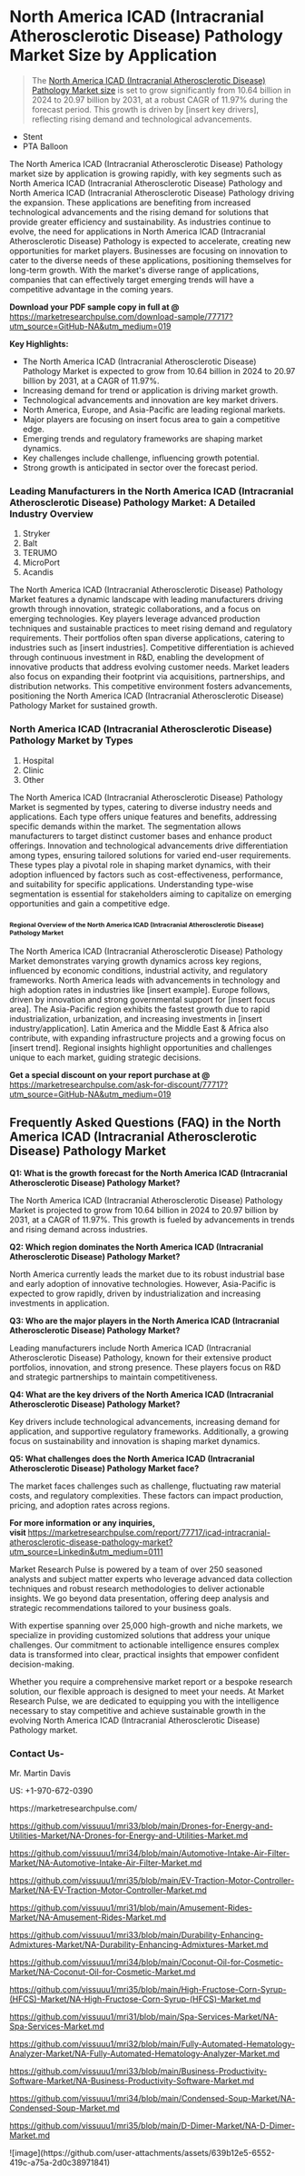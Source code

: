 <h1>North America ICAD (Intracranial Atherosclerotic Disease) Pathology Market&nbsp;Size by Application</h1><blockquote><p>The <a href="https://marketresearchpulse.com/download-sample/77717?utm_source=GitHub-NA&amp;utm_medium=019">North America ICAD (Intracranial Atherosclerotic Disease) Pathology Market size</a> is set to grow significantly from 10.64 billion in 2024 to 20.97 billion by 2031, at a robust CAGR of 11.97% during the forecast period. This growth is driven by [insert key drivers], reflecting rising demand and technological advancements.</p></blockquote><ul><li>Stent<li> PTA Balloon</li></ul><p>The North America ICAD (Intracranial Atherosclerotic Disease) Pathology market size by application is growing rapidly, with key segments such as North America ICAD (Intracranial Atherosclerotic Disease) Pathology and North America ICAD (Intracranial Atherosclerotic Disease) Pathology driving the expansion. These applications are benefiting from increased technological advancements and the rising demand for solutions that provide greater efficiency and sustainability. As industries continue to evolve, the need for applications in North America ICAD (Intracranial Atherosclerotic Disease) Pathology is expected to accelerate, creating new opportunities for market players. Businesses are focusing on innovation to cater to the diverse needs of these applications, positioning themselves for long-term growth. With the market's diverse range of applications, companies that can effectively target emerging trends will have a competitive advantage in the coming years.</p><p><strong>Download your PDF sample copy in full at @ </strong><a href="https://marketresearchpulse.com/download-sample/77717?utm_source=GitHub-NA&amp;utm_medium=019">https://marketresearchpulse.com/download-sample/77717?utm_source=GitHub-NA&amp;utm_medium=019</a></p><p><strong>Key Highlights: </strong></p><ul><li>The North America ICAD (Intracranial Atherosclerotic Disease) Pathology Market is expected to grow from 10.64 billion in 2024 to 20.97 billion by 2031, at a CAGR of 11.97%.</li><li>Increasing demand for trend or application is driving market growth.</li><li>Technological advancements and innovation are key market drivers.</li><li>North America, Europe, and Asia-Pacific are leading regional markets.</li><li>Major players are focusing on insert focus area to gain a competitive edge.</li><li>Emerging trends and regulatory frameworks are shaping market dynamics.</li><li>Key challenges include challenge, influencing growth potential.</li><li>Strong growth is anticipated in sector over the forecast period.</li></ul><h3>Leading Manufacturers in the North America ICAD (Intracranial Atherosclerotic Disease) Pathology Market: A Detailed Industry Overview</h3><ol><li>Stryker</li><li>Balt</li><li>TERUMO</li><li>MicroPort</li><li>Acandis</li></ol><div class="flex max-w-full flex-col flex-grow"><div class="min-h-8 text-message flex w-full flex-col items-end gap-2 whitespace-normal break-words [.text-message+&amp;]:mt-5" dir="auto" data-message-author-role="assistant" data-message-id="fd8432e4-4910-450d-b182-61b7bfb0a01f" data-message-model-slug="gpt-4o"><div class="flex w-full flex-col gap-1 empty:hidden first:pt-[3px]"><div class="markdown prose w-full break-words dark:prose-invert light"><p>The North America ICAD (Intracranial Atherosclerotic Disease) Pathology Market features a dynamic landscape with leading manufacturers driving growth through innovation, strategic collaborations, and a focus on emerging technologies. Key players leverage advanced production techniques and sustainable practices to meet rising demand and regulatory requirements. Their portfolios often span diverse applications, catering to industries such as [insert industries]. Competitive differentiation is achieved through continuous investment in R&amp;D, enabling the development of innovative products that address evolving customer needs. Market leaders also focus on expanding their footprint via acquisitions, partnerships, and distribution networks. This competitive environment fosters advancements, positioning the North America ICAD (Intracranial Atherosclerotic Disease) Pathology Market for sustained growth.</p></div></div></div></div><h3>North America ICAD (Intracranial Atherosclerotic Disease) Pathology Market by Types</h3><ol><li>Hospital<li> Clinic<li> Other</li></ol><div class="flex max-w-full flex-col flex-grow"><div class="min-h-8 text-message flex w-full flex-col items-end gap-2 whitespace-normal break-words [.text-message+&amp;]:mt-5" dir="auto" data-message-author-role="assistant" data-message-id="084470be-0bb7-4664-bddf-5156b4f41249" data-message-model-slug="gpt-4o-mini"><div class="flex w-full flex-col gap-1 empty:hidden first:pt-[3px]"><div class="markdown prose w-full break-words dark:prose-invert light"><p>The North America ICAD (Intracranial Atherosclerotic Disease) Pathology Market is segmented by types, catering to diverse industry needs and applications. Each type offers unique features and benefits, addressing specific demands within the market. The segmentation allows manufacturers to target distinct customer bases and enhance product offerings. Innovation and technological advancements drive differentiation among types, ensuring tailored solutions for varied end-user requirements. These types play a pivotal role in shaping market dynamics, with their adoption influenced by factors such as cost-effectiveness, performance, and suitability for specific applications. Understanding type-wise segmentation is essential for stakeholders aiming to capitalize on emerging opportunities and gain a competitive edge.</p></div></div></div></div><h3><span style="font-size: 11px;">Regional Overview of the North America ICAD (Intracranial Atherosclerotic Disease) Pathology Market</span></h3><div class="flex max-w-full flex-col flex-grow"><div class="min-h-8 text-message flex w-full flex-col items-end gap-2 whitespace-normal break-words [.text-message+&amp;]:mt-5" dir="auto" data-message-author-role="assistant" data-message-id="e9038762-ce64-4e30-91c9-9bd413514231" data-message-model-slug="gpt-4o-mini"><div class="flex w-full flex-col gap-1 empty:hidden first:pt-[3px]"><div class="markdown prose w-full break-words dark:prose-invert light"><p>The North America ICAD (Intracranial Atherosclerotic Disease) Pathology Market demonstrates varying growth dynamics across key regions, influenced by economic conditions, industrial activity, and regulatory frameworks. North America leads with advancements in technology and high adoption rates in industries like [insert example]. Europe follows, driven by innovation and strong governmental support for [insert focus area]. The Asia-Pacific region exhibits the fastest growth due to rapid industrialization, urbanization, and increasing investments in [insert industry/application]. Latin America and the Middle East &amp; Africa also contribute, with expanding infrastructure projects and a growing focus on [insert trend]. Regional insights highlight opportunities and challenges unique to each market, guiding strategic decisions.</p></div></div></div></div><p><strong>Get a special discount on your report purchase at @ </strong><a href="https://marketresearchpulse.com/ask-for-discount/77717?utm_source=GitHub-NA&amp;utm_medium=019">https://marketresearchpulse.com/ask-for-discount/77717?utm_source=GitHub-NA&amp;utm_medium=019</a></p><h2>Frequently Asked Questions (FAQ) in the North America ICAD (Intracranial Atherosclerotic Disease) Pathology Market</h2><p><strong>Q1: What is the growth forecast for the North America ICAD (Intracranial Atherosclerotic Disease) Pathology Market?</strong></p><p>The North America ICAD (Intracranial Atherosclerotic Disease) Pathology Market is projected to grow from 10.64 billion in 2024 to 20.97 billion by 2031, at a CAGR of 11.97%. This growth is fueled by advancements in trends and rising demand across industries.</p><p><strong>Q2: Which region dominates the North America ICAD (Intracranial Atherosclerotic Disease) Pathology Market?</strong></p><p>North America currently leads the market due to its robust industrial base and early adoption of innovative technologies. However, Asia-Pacific is expected to grow rapidly, driven by industrialization and increasing investments in application.</p><p><strong>Q3: Who are the major players in the North America ICAD (Intracranial Atherosclerotic Disease) Pathology Market?</strong></p><p>Leading manufacturers include North America ICAD (Intracranial Atherosclerotic Disease) Pathology, known for their extensive product portfolios, innovation, and strong presence. These players focus on R&amp;D and strategic partnerships to maintain competitiveness.</p><p><strong>Q4: What are the key drivers of the North America ICAD (Intracranial Atherosclerotic Disease) Pathology Market?</strong></p><p>Key drivers include technological advancements, increasing demand for application, and supportive regulatory frameworks. Additionally, a growing focus on sustainability and innovation is shaping market dynamics.</p><p><strong>Q5: What challenges does the North America ICAD (Intracranial Atherosclerotic Disease) Pathology Market face?</strong></p><p>The market faces challenges such as challenge, fluctuating raw material costs, and regulatory complexities. These factors can impact production, pricing, and adoption rates across regions.</p><p><strong>For more information or any inquiries, visit&nbsp;</strong><a href="https://marketresearchpulse.com/report/77717/icad-intracranial-atherosclerotic-disease-pathology-market?utm_source=Linkedin&utm_medium=0111">https://marketresearchpulse.com/report/77717/icad-intracranial-atherosclerotic-disease-pathology-market?utm_source=Linkedin&utm_medium=0111</a></p><p>Market Research Pulse is powered by a team of over 250 seasoned analysts and subject matter experts who leverage advanced data collection techniques and robust research methodologies to deliver actionable insights. We go beyond data presentation, offering deep analysis and strategic recommendations tailored to your business goals.</p><p>With expertise spanning over 25,000 high-growth and niche markets, we specialize in providing customized solutions that address your unique challenges. Our commitment to actionable intelligence ensures complex data is transformed into clear, practical insights that empower confident decision-making.</p><p>Whether you require a comprehensive market report or a bespoke research solution, our flexible approach is designed to meet your needs. At Market Research Pulse, we are dedicated to equipping you with the intelligence necessary to stay competitive and achieve sustainable growth in the evolving North America ICAD (Intracranial Atherosclerotic Disease) Pathology market.</p><h3><strong>Contact Us-</strong></h3><p>Mr. Martin Davis</p><p>US: +1-970-672-0390</p><p>https://marketresearchpulse.com/</p><p><a href="https://github.com/vissuuu1/mri33/blob/main/Drones-for-Energy-and-Utilities-Market/NA-Drones-for-Energy-and-Utilities-Market.md">https://github.com/vissuuu1/mri33/blob/main/Drones-for-Energy-and-Utilities-Market/NA-Drones-for-Energy-and-Utilities-Market.md</a></p><p><a href="https://github.com/vissuuu1/mri34/blob/main/Automotive-Intake-Air-Filter-Market/NA-Automotive-Intake-Air-Filter-Market.md">https://github.com/vissuuu1/mri34/blob/main/Automotive-Intake-Air-Filter-Market/NA-Automotive-Intake-Air-Filter-Market.md</a></p><p><a href="https://github.com/vissuuu1/mri35/blob/main/EV-Traction-Motor-Controller-Market/NA-EV-Traction-Motor-Controller-Market.md">https://github.com/vissuuu1/mri35/blob/main/EV-Traction-Motor-Controller-Market/NA-EV-Traction-Motor-Controller-Market.md</a></p><p><a href="https://github.com/vissuuu1/mri31/blob/main/Amusement-Rides-Market/NA-Amusement-Rides-Market.md">https://github.com/vissuuu1/mri31/blob/main/Amusement-Rides-Market/NA-Amusement-Rides-Market.md</a></p><p><a href="https://github.com/vissuuu1/mri33/blob/main/Durability-Enhancing-Admixtures-Market/NA-Durability-Enhancing-Admixtures-Market.md">https://github.com/vissuuu1/mri33/blob/main/Durability-Enhancing-Admixtures-Market/NA-Durability-Enhancing-Admixtures-Market.md</a></p><p><a href="https://github.com/vissuuu1/mri34/blob/main/Coconut-Oil-for-Cosmetic-Market/NA-Coconut-Oil-for-Cosmetic-Market.md">https://github.com/vissuuu1/mri34/blob/main/Coconut-Oil-for-Cosmetic-Market/NA-Coconut-Oil-for-Cosmetic-Market.md</a></p><p><a href="https://github.com/vissuuu1/mri35/blob/main/High-Fructose-Corn-Syrup-(HFCS)-Market/NA-High-Fructose-Corn-Syrup-(HFCS)-Market.md">https://github.com/vissuuu1/mri35/blob/main/High-Fructose-Corn-Syrup-(HFCS)-Market/NA-High-Fructose-Corn-Syrup-(HFCS)-Market.md</a></p><p><a href="https://github.com/vissuuu1/mri31/blob/main/Spa-Services-Market/NA-Spa-Services-Market.md">https://github.com/vissuuu1/mri31/blob/main/Spa-Services-Market/NA-Spa-Services-Market.md</a></p><p><a href="https://github.com/vissuuu1/mri32/blob/main/Fully-Automated-Hematology-Analyzer-Market/NA-Fully-Automated-Hematology-Analyzer-Market.md">https://github.com/vissuuu1/mri32/blob/main/Fully-Automated-Hematology-Analyzer-Market/NA-Fully-Automated-Hematology-Analyzer-Market.md</a></p><p><a href="https://github.com/vissuuu1/mri33/blob/main/Business-Productivity-Software-Market/NA-Business-Productivity-Software-Market.md">https://github.com/vissuuu1/mri33/blob/main/Business-Productivity-Software-Market/NA-Business-Productivity-Software-Market.md</a></p><p><a href="https://github.com/vissuuu1/mri34/blob/main/Condensed-Soup-Market/NA-Condensed-Soup-Market.md">https://github.com/vissuuu1/mri34/blob/main/Condensed-Soup-Market/NA-Condensed-Soup-Market.md</a></p><p><a href="https://github.com/vissuuu1/mri35/blob/main/D-Dimer-Market/NA-D-Dimer-Market.md">https://github.com/vissuuu1/mri35/blob/main/D-Dimer-Market/NA-D-Dimer-Market.md</a></p>
![image](https://github.com/user-attachments/assets/639b12e5-6552-419c-a75a-2d0c38971841)
